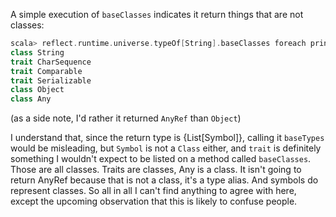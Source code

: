 A simple execution of `baseClasses` indicates it return things that are not classes:

```scala
scala> reflect.runtime.universe.typeOf[String].baseClasses foreach println
class String
trait CharSequence
trait Comparable
trait Serializable
class Object
class Any
```

(as a side note, I'd rather it returned `AnyRef` than `Object`)

I understand that, since the return type is {List[Symbol]}, calling it `baseTypes` would be misleading, but `Symbol` is not a `Class` either, and `trait` is definitely something I wouldn't expect to be listed on a method called `baseClasses`.
Those are all classes. Traits are classes, Any is a class. It isn't going to return AnyRef because that is not a class, it's a type alias.  And symbols do represent classes.  So all in all I can't find anything to agree with here, except the upcoming observation that this is likely to confuse people.
